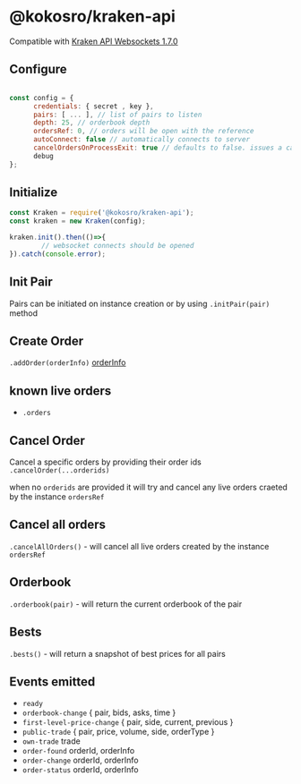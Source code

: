 # @kokosro/kraken-api

Compatible with [Kraken API Websockets 1.7.0](https://docs.kraken.com/websockets/)

## Configure

```javascript

const config = {
      credentials: { secret , key },
      pairs: [ ... ], // list of pairs to listen
      depth: 25, // orderbook depth
      ordersRef: 0, // orders will be open with the reference
      autoConnect: false // automatically connects to server
      cancelOrdersOnProcessExit: true // defaults to false. issues a cancellAllOrders on SIGINT
      debug
};

```

## Initialize

```javascript
const Kraken = require('@kokosro/kraken-api');
const kraken = new Kraken(config);

kraken.init().then(()=>{
        // websocket connects should be opened
}).catch(console.error);

```

## Init Pair
Pairs can be initiated on instance creation or by using `.initPair(pair)` method

## Create Order
`.addOrder(orderInfo)`
[orderInfo](https://docs.kraken.com/websockets/#message-addOrder)

## known live orders
- `.orders`

## Cancel Order
Cancel a specific orders by providing their order ids
`.cancelOrder(...orderids)`

when no `orderids` are provided it will try and cancel any live orders craeted by the instance `ordersRef`

## Cancel all orders
`.cancelAllOrders()` - will cancel all live orders created by the instance `ordersRef`

## Orderbook
`.orderbook(pair)` - will return the current orderbook of the pair

## Bests
`.bests()` - will return a snapshot of best prices for all pairs

## Events emitted

- `ready`
- `orderbook-change` { pair, bids, asks, time }
- `first-level-price-change` { pair, side, current, previous }
- `public-trade` { pair, price, volume, side, orderType  }
- `own-trade` trade
- `order-found` orderId, orderInfo
- `order-change` orderId, orderInfo
- `order-status` orderId, orderInfo



